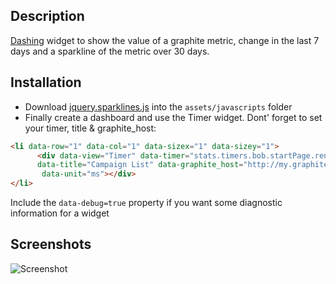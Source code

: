 ## Description

[Dashing](http://shopify.github.io/dashing/) widget to show the value of a graphite metric, change in the last 7 days and a sparkline of the metric over 30 days.

## Installation

- Download [jquery.sparklines.js](http://omnipotent.net/jquery.sparkline/#s-about) into the `assets/javascripts` folder
- Finally create a dashboard and use the Timer widget. Dont' forget to set your timer, title & graphite_host:

```html
<li data-row="1" data-col="1" data-sizex="1" data-sizey="1">
      <div data-view="Timer" data-timer="stats.timers.bob.startPage.rendered.mean"
      data-title="Campaign List" data-graphite_host="http://my.graphite.host"
       data-unit="ms"></div>
</li>
```

Include the ```data-debug=true``` property if you want some diagnostic information for a widget

## Screenshots

![Screenshot](https://www.evernote.com/shard/s2/sh/a6008697-d4d8-4f5c-871b-9a9428cbfb54/745eb34bc0c588791a33ee5dc93a5aa3/deep/0/Engineering-KPIs.png "Graphite Text & Sparkline Widget")
